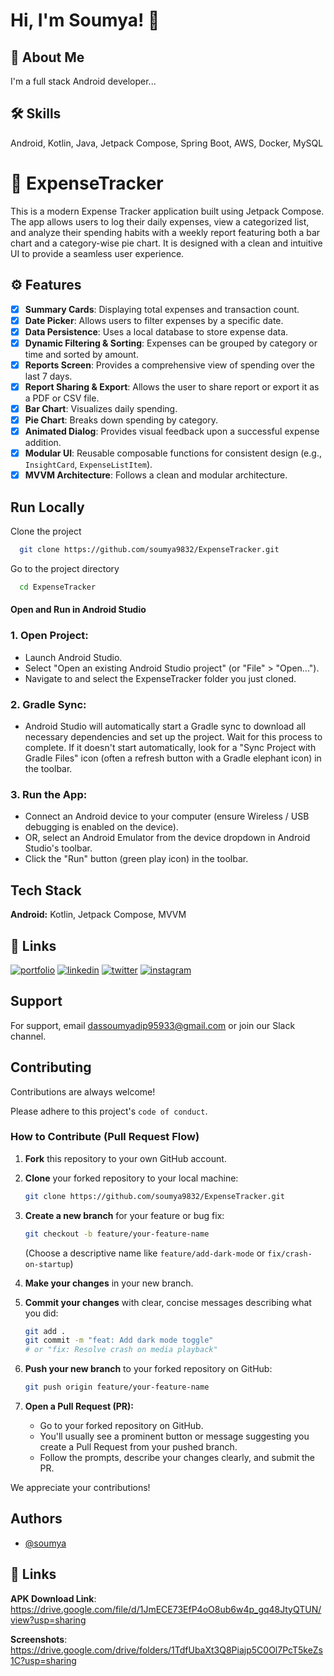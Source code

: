 # Hi, I'm Soumya! 👋


## 🚀 About Me
I'm a full stack Android developer...


## 🛠 Skills
Android, Kotlin, Java, Jetpack Compose, Spring Boot, AWS, Docker, MySQL 

# 📝 ExpenseTracker

This is a modern Expense Tracker application built using Jetpack Compose. The app allows users to log their daily expenses, view a categorized list, and analyze their spending habits with a weekly report featuring both a bar chart and a category-wise pie chart. It is designed with a clean and intuitive UI to provide a seamless user experience.

## ⚙️ Features

- [x] **Summary Cards**: Displaying total expenses and transaction count.
-   [x] **Date Picker**: Allows users to filter expenses by a specific date.
-   [x] **Data Persistence**: Uses a local database to store expense data.
-   [x] **Dynamic Filtering & Sorting**: Expenses can be grouped by category or time and sorted by amount.
-   [x] **Reports Screen**: Provides a comprehensive view of spending over the last 7 days.
-   [x] **Report Sharing & Export**: Allows the user to share report or export it as a PDF or CSV file.
-   [x] **Bar Chart**: Visualizes daily spending.
-   [x] **Pie Chart**: Breaks down spending by category.
-   [x] **Animated Dialog**: Provides visual feedback upon a successful expense addition.
-   [x] **Modular UI**: Reusable composable functions for consistent design (e.g., `InsightCard`, `ExpenseListItem`).
-   [x] **MVVM Architecture**: Follows a clean and modular architecture.

## Run Locally

Clone the project

```bash
  git clone https://github.com/soumya9832/ExpenseTracker.git
```

Go to the project directory

```bash
  cd ExpenseTracker
```

#### Open and Run in Android Studio
### 1. Open Project:

- Launch Android Studio.
- Select "Open an existing Android Studio project" (or "File" > "Open...").
- Navigate to and select the ExpenseTracker folder you just cloned.

### 2. Gradle Sync:

- Android Studio will automatically start a Gradle sync to download all necessary dependencies and set up the project. Wait for this process to complete. If it doesn't start automatically, look for a "Sync Project with Gradle Files" icon (often a refresh button with a Gradle elephant icon) in the toolbar.
### 3. Run the App:

- Connect an Android device to your computer (ensure Wireless / USB debugging is enabled on the device).
- OR, select an Android Emulator from the device dropdown in Android Studio's toolbar.
- Click the "Run" button (green play icon) in the toolbar.


## Tech Stack

**Android:** Kotlin, Jetpack Compose, MVVM

## 🔗 Links
[![portfolio](https://img.shields.io/badge/my_portfolio-000?style=for-the-badge&logo=ko-fi&logoColor=white)](https://uttamadr.wixsite.com/dev-soumya)
[![linkedin](https://img.shields.io/badge/linkedin-0A66C2?style=for-the-badge&logo=linkedin&logoColor=white)](https://www.linkedin.com/)
[![twitter](https://img.shields.io/badge/twitter-1DA1F2?style=for-the-badge&logo=twitter&logoColor=white)](https://x.com/Soumyadip0303/)
[![instagram](https://img.shields.io/badge/twitter-1DA1F2?style=for-the-badge&logo=twitter&logoColor=white)](https://www.instagram.com/soumya_030303)

## Support

For support, email dassoumyadip95933@gmail.com or join our Slack channel.
    
## Contributing

Contributions are always welcome!

Please adhere to this project's `code of conduct`.

### How to Contribute (Pull Request Flow)

  1. **Fork** this repository to your own GitHub account.

2.  **Clone** your forked repository to your local machine:
    ```bash
    git clone https://github.com/soumya9832/ExpenseTracker.git
    ```
3.  **Create a new branch** for your feature or bug fix:
    ```bash
    git checkout -b feature/your-feature-name
    ```
    (Choose a descriptive name like `feature/add-dark-mode` or `fix/crash-on-startup`)
4.  **Make your changes** in your new branch.
5.  **Commit your changes** with clear, concise messages describing what you did:
    ```bash
    git add .
    git commit -m "feat: Add dark mode toggle"
    # or "fix: Resolve crash on media playback"
    ```
6.  **Push your new branch** to your forked repository on GitHub:
    ```bash
    git push origin feature/your-feature-name
    ```
7.  **Open a Pull Request (PR):**
    * Go to your forked repository on GitHub.
    * You'll usually see a prominent button or message suggesting you create a Pull Request from your pushed branch.
    * Follow the prompts, describe your changes clearly, and submit the PR.

We appreciate your contributions!


## Authors

- [@soumya](https://www.github.com/soumya9832)



## 🔗 Links

**APK Download Link**:
https://drive.google.com/file/d/1JmECE73EfP4oO8ub6w4p_gq48JtyQTUN/view?usp=sharing

**Screenshots**:
https://drive.google.com/drive/folders/1TdfUbaXt3Q8Piajp5C0Ol7PcT5keZs1C?usp=sharing
